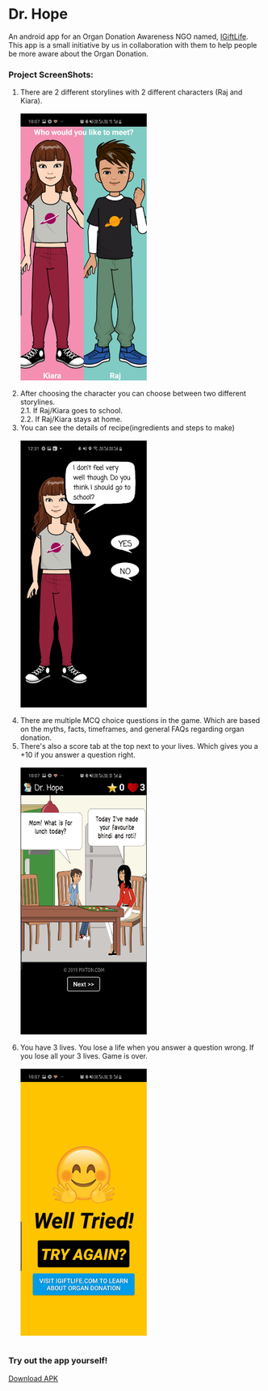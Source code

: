 # Dr. Hope

An android app for an Organ Donation Awareness NGO named, <a href="https://igiftlife.com/">IGiftLife</a>. This app is a small initiative by us in collaboration with them to help people be more aware about the Organ Donation. 
### Project ScreenShots:
1. There are 2 different storylines with 2 different characters (Raj and Kiara).<br><br>
<img src="https://github.com/janhavisinghh/Dr.Doctor/blob/master/girl_or_boy.jpg" width="250" align="middle"><br><br>
2. After choosing the character you can choose between two different storylines. <br>
2.1. If Raj/Kiara goes to school.<br>
2.2. If Raj/Kiara stays at home.<br>
3. You can see the details of recipe(ingredients and steps to make)<br><br>
<img src="https://github.com/janhavisinghh/Dr.Doctor/blob/master/introduction.jpg" width="250" align="middle"><br><br>
4. There are multiple MCQ choice questions in the game. Which are based on the myths, facts, timeframes, and general FAQs regarding organ donation.<br>
5. There's also a score tab at the top next to your lives. Which gives you a +10 if you answer a question right.<br><br>
<img src="https://github.com/janhavisinghh/Dr.Doctor/blob/master/mcq_screen.jpg" width="250" align="middle"><br><br>
6. You have 3 lives. You lose a life when you answer a question wrong. If you lose all your 3 lives. Game is over.<br><br>
<img src="https://github.com/janhavisinghh/Dr.Doctor/blob/master/game_finished_screen.jpg" width="250" align="middle"><br><br>

### Try out the app yourself!
<a href="https://github.com/janhavisinghh/Dr.Doctor/blob/master/Dr_Hope.apk">Download APK</a>
